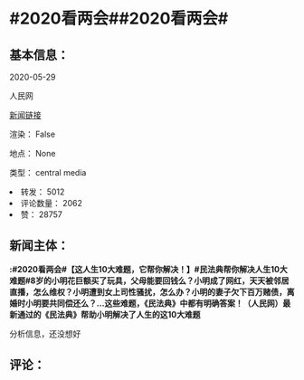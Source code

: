 <html>
 <body>
  <h1 id="title">
   #2020看两会##2020看两会#
  </h1>
  <div id="basic_info">
   <h2 id="default h2">
    基本信息：
   </h2>
   <p id="time">
    2020-05-29
   </p>
   <p id="author">
    人民网
   </p>
   <p id="src">
    <a href="https://weibo.cn/comment/J4b7LBCt9">
     新闻链接
    </a>
   </p>
   <p id="is_rendered">
    渲染： False
   </p>
   <p id="location">
    地点： None
   </p>
   <p id="news_type">
    类型： central media
   </p>
  </div>
  <div id="attrs">
   <li id_no="repost">
    转发： 5012
   </li>
   <li id_no="comment_number">
    评论数量： 2062
   </li>
   <li id_no="attitude">
    赞： 28757
   </li>
  </div>
  <div id="article">
   <h2 id="default h2">
    新闻主体：
   </h2>
   <p id="lead">
    <strong>
     :#2020看两会#【这人生10大难题，它帮你解决！】#民法典帮你解决人生10大难题#8岁的小明花巨额买了玩具，父母能要回钱么？小明成了网红，天天被邻居直播，怎么维权？小明遭到女上司性骚扰，怎么办？小明的妻子欠下百万赌债，离婚时小明要共同偿还么？…这些难题，《民法典》中都有明确答案！（人民网）最新通过的《民法典》帮助小明解决了人生的这10大难题
    </strong>
   </p>
   <div id="main_text">
   </div>
  </div>
  <div id="analyse_info">
   分析信息，还没想好
  </div>
  <div id="comments">
   <h2 id="default h2">
    评论：
   </h2>
  </div>
 </body>
</html>